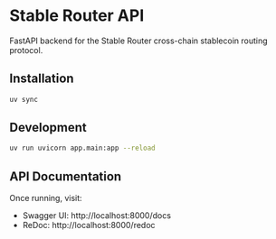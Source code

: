 # Stable Router API

FastAPI backend for the Stable Router cross-chain stablecoin routing protocol.

## Installation

```bash
uv sync
```

## Development

```bash
uv run uvicorn app.main:app --reload
```

## API Documentation

Once running, visit:
- Swagger UI: http://localhost:8000/docs
- ReDoc: http://localhost:8000/redoc